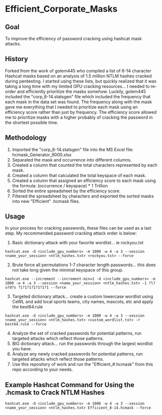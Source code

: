 # Efficient_Corporate_Masks

## Goal
To improve the efficiency of password cracking using hashcat mask attacks.

## History
Forked from the work of golem445 who compiled a list of 8-14 character Hashcat masks based on an analysis of 1.5 million NTLM hashes cracked during pentesting. I started using these lists, but quickly realized that it was taking a long time with my limited GPU cracking resources... I needed to re-order and efficiently prioritize the masks somehow.  Luckily, golem445 included the "corp_8-14.statsgen" file which included the frequency that each mask in the data set was found.  The frequency along with the mask gave me everything that I needed to prioritize each mask using an efficiency score rather than just by frequency.  The efficiency score allowed me to prioritize masks with a higher probably of cracking the password in the shortest possible time.

## Methodology
1) Imported the "corp_8-14.statsgen" file into the MS Excel file: hcmask_Generator_9000.xlsx
2) Separated the mask and occurrence into different columns.
2) Created a column that counted the total characters represented by each mask.
3) Created a column that calculated the total keyspace of each mask.
4) Created a column that assigned an efficiency score to each mask using the formula: (occurrence / keyspace) * 1 Trillion
5) Sorted the entire spreadsheet by the efficiency score.
6) Filtered the spreadsheet by characters and exported the sorted masks into new "Efficient" .hcmask files.

## Usage

In your process for cracking passwords, these files can be used as a last step.  My recommended password cracking attack order is below:

1) Basic dictionary attack with your favorite wordlist... ie rockyou.txt
```
hashcat.exe -d <include_gpu_numbers> -m 1000 -w 4 -a 3 --session <name_your_session> <ntlm_hashes.txt> <rockyou.txt> --force
```
2) Brute force all permutations 1-7 character length passwords... this does not take long given the minimal keyspace of this group.
```
hashcat.exe --increment --increment-min=1 -d <include_gpu_numbers> -m 1000 -w 4 -a 3 --session <name_your_session> <ntlm_hashes.txt> -1 ?l?u?d?s ?1?1?1?1?1?1?1 --force
```
3) Targeted dictionary attack... create a custom lowercase wordlist using CeWL and add local sports teams, city names, mascots, etc and apply the best64.rule
```
hashcat.exe -d <include_gpu_numbers> -m 1000 -w 4 -a 3 --session <name_your_session> <ntlm_hashes.txt> <custom_wordlist.txt> -r best64.rule --force
```
4) Analyze the set of cracked passwords for potential patterns, run targeted attacks which reflect those patterns.
5) BIG dictionary attack... run the passwords through the largest wordlist you have.
6) Analyze any newly cracked passwords for potential patterns, run targeted attacks which reflect those patterns.
7) Use this repository of work and run the "Efficient_#.hcmask" from this repo according to your needs.

## Example Hashcat Command for Using the .hcmask to Crack NTLM Hashes
```
hashcat.exe -d <include_gpu_numbers> -m 1000 -w 4 -a 3 --session <name_your_session> <ntlm_hashes.txt> Efficient_8-14.hcmask --force
```
